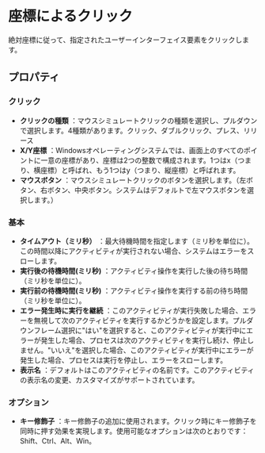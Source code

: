 # 座標によるクリック
絶対座標に従って、指定されたユーザーインターフェイス要素をクリックします。

## プロパティ
### クリック
- **クリックの種類** ：マウスシミュレートクリックの種類を選択し、プルダウンで選択します。4種類があります。クリック、ダブルクリック、プレス、リリース
- **X/Y座標** ：Windowsオペレーティングシステムでは、画面上のすべてのポイントに一意の座標があり、座標は2つの整数で構成されます。1つはx（つまり、横座標）と呼ばれ、もう1つはy（つまり、縦座標）と呼ばれます。
- **マウスボタン** ：マウスシミュレートクリックのボタンを選択します。（左ボタン、右ボタン、中央ボタン。システムはデフォルトで左マウスボタンを選択します。）


### 基本
- **タイムアウト（ミリ秒）** ：最大待機時間を指定します（ミリ秒を単位に）。この時間以降にアクティビティが実行されない場合、システムはエラーをスローします。
- **実行後の待機時間(ミリ秒)** ：アクティビティ操作を実行した後の待ち時間（ミリ秒を単位に）。
- **実行前の待機時間(ミリ秒)** ：アクティビティ操作を実行する前の待ち時間（ミリ秒を単位に）。
- **エラー発生時に実行を継続** ：このアクティビティが実行失敗した場合、エラーを無視して次のアクティビティを実行するかどうかを設定します。プルダウンフレーム選択に"はい"を選択すると、このアクティビティが実行中にエラーが発生した場合、プロセスは次のアクティビティを実行し続け、停止しません。"いいえ"を選択した場合、このアクティビティが実行中にエラーが発生した場合、プロセスは実行を停止し、エラーをスローします。
- **表示名** ：デフォルトはこのアクティビティの名前です。このアクティビティの表示名の変更、カスタマイズがサポートされています。

### オプション
- **キー修飾子** ：キー修飾子の追加に使用されます。クリック時にキー修飾子を同時に押す効果を実現します。使用可能なオプションは次のとおりです：Shift、Ctrl、Alt、Win。

